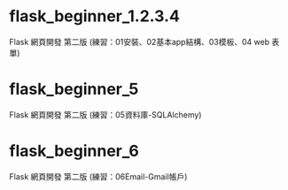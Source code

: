 ﻿# flask_beginner_1.2.3.4
Flask 網頁開發 第二版 (練習：01安裝、02基本app結構、03模板、04 web 表單)

# flask_beginner_5
Flask 網頁開發 第二版 (練習：05資料庫-SQLAlchemy)

# flask_beginner_6
Flask 網頁開發 第二版 (練習：06Email-Gmail帳戶)